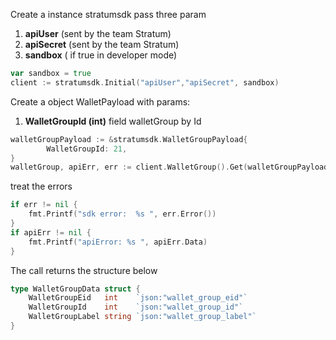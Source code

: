 
Create a instance stratumsdk pass three param 
1. **apiUser** (sent by the team Stratum)
2. **apiSecret** (sent by the team Stratum)
3. **sandbox** ( if true in developer mode)


```go
var sandbox = true
client := stratumsdk.Initial("apiUser","apiSecret", sandbox)
```

Create a object WalletPayload with params:
1. **WalletGroupId (int)**  field walletGroup by Id

```go
walletGroupPayload := &stratumsdk.WalletGroupPayload{
		WalletGroupId: 21,
}
walletGroup, apiErr, err := client.WalletGroup().Get(walletGroupPayload)
```

treat the errors
```go 
if err != nil {
	fmt.Printf("sdk error:  %s ", err.Error())
}
if apiErr != nil {
	fmt.Printf("apiError: %s ", apiErr.Data)
}
```
The call returns the structure below

```go 
type WalletGroupData struct {
	WalletGroupEid   int    `json:"wallet_group_eid"`
	WalletGroupId    int    `json:"wallet_group_id"`
	WalletGroupLabel string `json:"wallet_group_label"`
}



```

